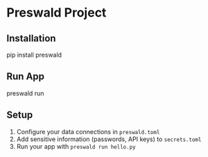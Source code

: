 # Preswald Project
## Installation
pip install preswald
## Run App
preswald run
## Setup
1. Configure your data connections in `preswald.toml`
2. Add sensitive information (passwords, API keys) to `secrets.toml`
3. Run your app with `preswald run hello.py`